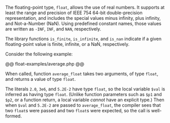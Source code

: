 The floating-point type, `float`, allows the use of real numbers. It supports at least the range and precision of IEEE 754 64-bit double-precision 
representation, and includes the special values minus infinity, plus infinity, and Not-a-Number (NaN).  Using predefined constant names, those 
values are written as `-INF`, `INF`, and `NAN`, respectively.

The library functions `is_finite`, `is_infinite`, and `is_nan` indicate if a given floating-point value is finite, infinite, or a NaN, respectively.

Consider the following example:

@@ float-examples/average.php @@

When called, function `average_float` takes two arguments, of type `float`, and returns a value of type `float`. 

The literals `2.0`, `3e6`, and `5.2E-2` have type `float`, so the local variable `$val` is inferred as having type `float`. (Unlike function parameters 
such as `$p1` and `$p2`, or a function return, a local variable *cannot* have an explicit type.) Then when `$val` and `5.2E-2` are passed to 
`average_float`, the compiler sees that two `float`s were passed and two `float`s were expected, so the call is well-formed.
